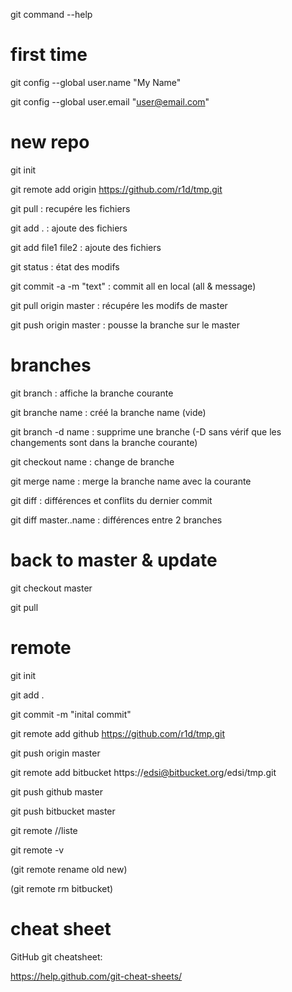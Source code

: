 git command --help

# first time
git config --global user.name "My Name"

git config --global user.email "user@email.com"

# new repo
git init

git remote add origin https://github.com/r1d/tmp.git

git pull              	: recupére les fichiers

git add .   	          : ajoute des fichiers

git add file1 file2   	: ajoute des fichiers

git status            	: état des modifs

git commit -a -m "text" : commit all en local (all & message)

git pull origin master	: récupére les modifs de master

git push origin master	: pousse la branche sur le master 

# branches
git branch            	: affiche la branche courante

git branche name      	: créé la branche name (vide)

git branch -d name    	: supprime une branche (-D sans vérif que les changements sont dans la branche courante)

git checkout name	      : change de branche

git merge name        	: merge la branche name avec la courante

git diff              	: différences et conflits du dernier commit

git diff master..name 	: différences entre 2 branches

# back to master & update

git checkout master

git pull

# remote
git init

git add .

git commit -m "inital commit"


git remote add github https://github.com/r1d/tmp.git

git push origin master


git remote add bitbucket https://edsi@bitbucket.org/edsi/tmp.git

git push github master

git push bitbucket master


git remote //liste

git remote -v

(git remote rename old new)

(git remote rm bitbucket)

# cheat sheet
GitHub git cheatsheet: 

https://help.github.com/git-cheat-sheets/
